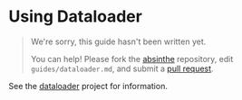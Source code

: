 # Using Dataloader

> We're sorry, this guide hasn't been written yet.
>
> You can help! Please fork the [absinthe](https://github.com/absinthe-graphql/absinthe) repository, edit `guides/dataloader.md`, and submit a [pull request](https://github.com/absinthe-graphql/absinthe/pulls).

See the [dataloader](https://github.com/absinthe-graphql/dataloader) project for information.
